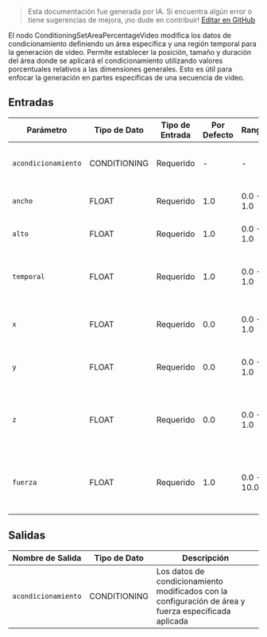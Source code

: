 > Esta documentación fue generada por IA. Si encuentra algún error o tiene sugerencias de mejora, ¡no dude en contribuir! [Editar en GitHub](https://github.com/Comfy-Org/embedded-docs/blob/main/comfyui_embedded_docs/docs/ConditioningSetAreaPercentageVideo/es.md)

El nodo ConditioningSetAreaPercentageVideo modifica los datos de condicionamiento definiendo un área específica y una región temporal para la generación de video. Permite establecer la posición, tamaño y duración del área donde se aplicará el condicionamiento utilizando valores porcentuales relativos a las dimensiones generales. Esto es útil para enfocar la generación en partes específicas de una secuencia de video.

## Entradas

| Parámetro | Tipo de Dato | Tipo de Entrada | Por Defecto | Rango | Descripción |
|-----------|-----------|------------|---------|-------|-------------|
| `acondicionamiento` | CONDITIONING | Requerido | - | - | Los datos de condicionamiento que serán modificados |
| `ancho` | FLOAT | Requerido | 1.0 | 0.0 - 1.0 | El ancho del área como porcentaje del ancho total |
| `alto` | FLOAT | Requerido | 1.0 | 0.0 - 1.0 | La altura del área como porcentaje de la altura total |
| `temporal` | FLOAT | Requerido | 1.0 | 0.0 - 1.0 | La duración temporal del área como porcentaje de la longitud total del video |
| `x` | FLOAT | Requerido | 0.0 | 0.0 - 1.0 | La posición horizontal inicial del área como porcentaje |
| `y` | FLOAT | Requerido | 0.0 | 0.0 - 1.0 | La posición vertical inicial del área como porcentaje |
| `z` | FLOAT | Requerido | 0.0 | 0.0 - 1.0 | La posición temporal inicial del área como porcentaje de la línea de tiempo del video |
| `fuerza` | FLOAT | Requerido | 1.0 | 0.0 - 10.0 | El multiplicador de fuerza aplicado al condicionamiento dentro del área definida |

## Salidas

| Nombre de Salida | Tipo de Dato | Descripción |
|-------------|-----------|-------------|
| `acondicionamiento` | CONDITIONING | Los datos de condicionamiento modificados con la configuración de área y fuerza especificada aplicada |
